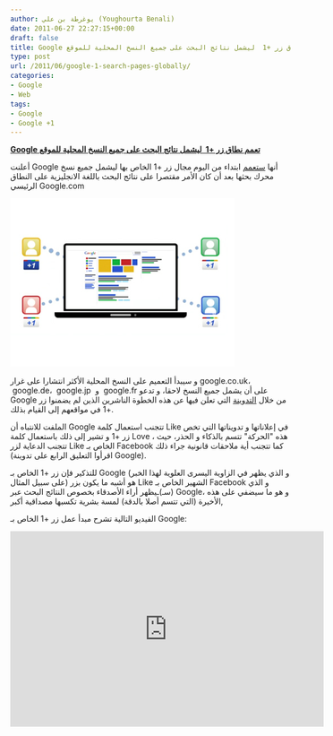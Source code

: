 ```yaml
---
author: يوغرطة بن علي (Youghourta Benali)
date: 2011-06-27 22:27:15+00:00
draft: false
title: Google تعمم نطاق زر +1  ليشمل نتائج البحث على جميع النسخ المحلية للموقع
type: post
url: /2011/06/google-1-search-pages-globally/
categories:
- Google
- Web
tags:
- Google
- Google +1
---
```


[**Google تعمم نطاق زر +1  ليشمل نتائج البحث على جميع النسخ المحلية للموقع**](https://www.it-scoop.com/2011/06/google-1-search-pages-globally/)


أعلنت Google أنها [ستعمم](http://googlewebmastercentral.blogspot.com/2011/06/1-around-world.html) ابتداء من اليوم مجال زر +1 الخاص بها ليشمل جميع نسخ محرك بحثها بعد أن كان الأمر مقتصرا على نتائج البحث باللغة الانجليزية على النطاق الرئيسي Google.com

[![](google-1.jpg)
](https://www.it-scoop.com/2011/06/google-1-search-pages-globally/ )

و سيبدأ التعميم على النسخ المحلية الأكثر انتشارا على غرار google.co.uk،  google.de،  google.jp  و  google.fr على أن يشمل جميع النسخ لاحقا، و تدعو Google من خلال [التدوينة](http://googlewebmastercentral.blogspot.com/2011/06/1-around-world.html) التي تعلن فيها عن هذه الخطوة الناشرين الذين لم يضمنوا زر +1 في مواقعهم إلى القيام بذلك.

الملفت للانتباه أن Google تتجنب استعمال كلمة Like في إعلاناتها و تدويناتها التي تخص زر +1 و تشير إلى ذلك باستعمال كلمة Love ، هذه "الحركة" تتسم بالذكاء و الحذر، حيث تتجنب الدعاية لزر Like الخاص بـ Facebook كما تتجنب أية ملاحقات قانونية جراء ذلك (اقرأوا التعليق الرابع على تدوينة Google).

للتذكير فإن زر +1 الخاص بـ Google (و الذي يظهر في الزاوية اليسرى العلوية لهذا الخبر على سبيل المثال) هو أشبه ما يكون بزر Like الشهير الخاص بـ Facebook و الذي (سـ)ـيظهر أراء الأصدقاء بخصوص النتائج البحث عبر Google، و هو ما سيضفي على هذه الأخيرة (التي تتسم أصلا بالدقة) لمسة بشرية تكسبها مصداقية أكبر,

الفيديو التالية تشرح مبدأ عمل زر +1 الخاص بـ Google:

<!-- more -->

<iframe width="560" allowfullscreen="None" src="http://www.youtube.com/embed/OAyUNI3_V2c" frameborder="0" height="349"></iframe>
